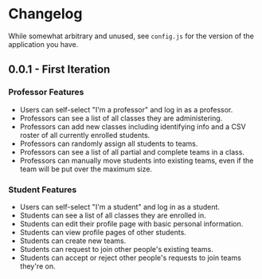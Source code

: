 # Changelog

While somewhat arbitrary and unused, see `config.js` for the version of the application you have.

## 0.0.1 - First Iteration

### Professor Features
* Users can self-select "I'm a professor" and log in as a professor.
* Professors can see a list of all classes they are administering.
* Professors can add new classes including identifying info and a CSV roster of all currently enrolled students.
* Professors can randomly assign all students to teams.
* Professors can see a list of all partial and complete teams in a class.
* Professors can manually move students into existing teams, even if the team will be put over the maximum size.

### Student Features
* Users can self-select "I'm a student" and log in as a student.
* Students can see a list of all classes they are enrolled in.
* Students can edit their profile page with basic personal information.
* Students can view profile pages of other students.
* Students can create new teams.
* Students can request to join other people's existing teams.
* Students can accept or reject other people's requests to join teams they're on.
